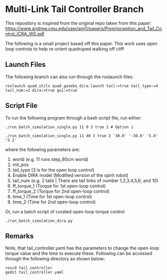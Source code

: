 # Multi-Link Tail Controller Branch

This repository is inspired from the original repo taken from this paper: https://www.andrew.cmu.edu/user/amj1/papers/Proprioception_and_Tail_Control_ICRA_WS.pdf

The following is a small project based off this paper. This work uses open loop controls to help re-orient quadruped walking off cliff


## Launch Files
The following branch can also run through the roslaunch files:

```
roslaunch quad_utils quad_gazebo_dira.launch tail:=true tail_type:=4 tail_num:=2 dira:=true gui:=true
```

## Script File
To run the following program through a bash script file, run either:

```
./run_batch_simulation_single.py 11 0 3 true 2 # Option 1

./run_batch_simulation_single.py 11 40 3 true 2 '30.0' '-30.0' '5.0' '5.2'
```
where the following parameters are:
1) world (e.g. 11 runs step_80cm world)
2) init_pos
3) tail_type (3 is for the open loop control)
4) Enable DIRA model (Modified version of the spirit robot)
5) tail_num (e.g. 2 tails | There are tail links of number 1,2,3,4,5,6, and 10)
6) ff_torque_1 (Torque for 1st open-loop control)
7) ff_torque_2 (Torque for 2nd open-loop control)
8) time_1 (Time for 1st open-loop control)
9) time_2 (Time for 2nd open-loop control)

Or, run a batch script of curated open-loop torque control

```
./run_batch_simulation_dira.py
```


## Remarks
Note, that tail_controller.yaml has the parameters to change the open-loop torque value and the time to execute these. Following can be accessed through the following directory as shown below:

```
roscd tail_controller
gedit tail_controller.yaml
```
